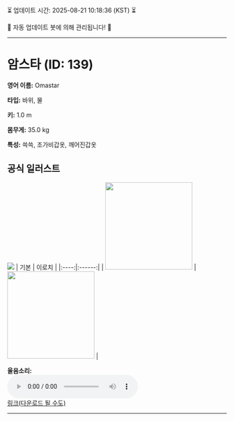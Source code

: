 
⏳ 업데이트 시간: 2025-08-21 10:18:36 (KST) ⏳

🤖 자동 업데이트 봇에 의해 관리됩니다! 🤖

---

# 암스타 (ID: 139)
**영어 이름:** Omastar

**타입:** 바위, 물

**키:** 1.0 m

**몸무게:** 35.0 kg

**특성:** 쓱쓱, 조가비갑옷, 깨어진갑옷

## 공식 일러스트
![](https://raw.githubusercontent.com/PokeAPI/sprites/master/sprites/pokemon/other/official-artwork/139.png)
| 기본 | 이로치 |
|:----:|:------:|
| <img src="http://play.pokemonshowdown.com/sprites/ani/omastar.gif" width="200"> | <img src="http://play.pokemonshowdown.com/sprites/ani-shiny/omastar.gif" width="200"> |

**울음소리:**<br><audio controls src="https://raw.githubusercontent.com/PokeAPI/cries/main/cries/pokemon/latest/139.ogg"></audio><br> [링크(다운로드 될 수도)](https://raw.githubusercontent.com/PokeAPI/cries/main/cries/pokemon/latest/139.ogg)


---
